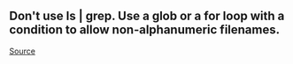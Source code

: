 ## Don't use ls | grep. Use a glob or a for loop with a condition to allow non-alphanumeric filenames.

[Source](https://github.com/koalaman/shellcheck/wiki/SC2010)

